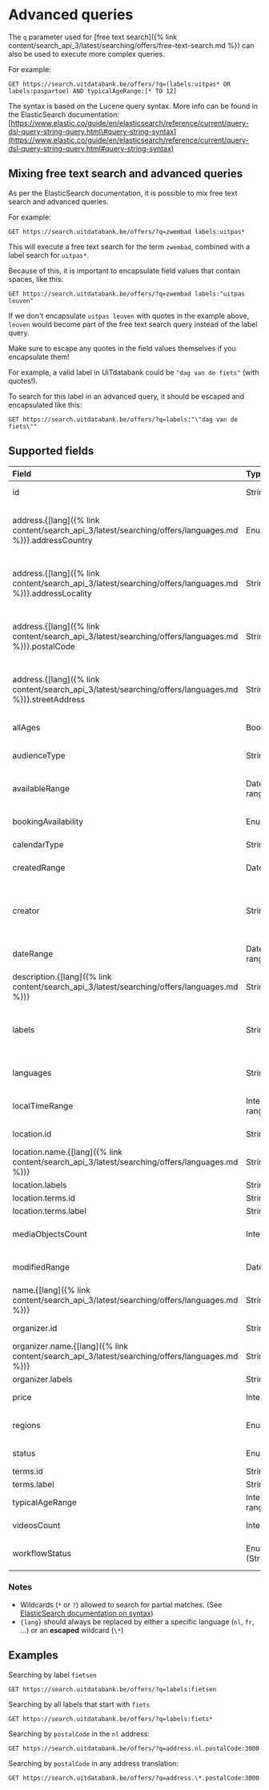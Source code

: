 ---
---

# Advanced queries

The `q` parameter used for [free text search]({% link content/search_api_3/latest/searching/offers/free-text-search.md %}) can also be used to execute more complex queries.

For example:

```
GET https://search.uitdatabank.be/offers/?q=(labels:uitpas* OR labels:paspartoe) AND typicalAgeRange:[* TO 12]
```

The syntax is based on the Lucene query syntax. More info can be found in the ElasticSearch documentation:
[https://www.elastic.co/guide/en/elasticsearch/reference/current/query-dsl-query-string-query.html\#query-string-syntax](https://www.elastic.co/guide/en/elasticsearch/reference/current/query-dsl-query-string-query.html#query-string-syntax)

## Mixing free text search and advanced queries

As per the ElasticSearch documentation, it is possible to mix free text search and advanced queries.

For example:

```
GET https://search.uitdatabank.be/offers/?q=zwembad labels:uitpas*
```

This will execute a free text search for the term `zwembad`, combined with a label search for `uitpas*`.

Because of this, it is important to encapsulate field values that contain spaces, like this:

```
GET https://search.uitdatabank.be/offers/?q=zwembad labels:"uitpas leuven"
```

If we don't encapsulate `uitpas leuven` with quotes in the example above, `leuven` would become part of the free text search query instead of the label query.

Make sure to escape any quotes in the field values themselves if you encapsulate them!

For example, a valid label in UiTdatabank could be `"dag van de fiets"` \(with quotes!\).

To search for this label in an advanced query, it should be escaped and encapsulated like this:

```
GET https://search.uitdatabank.be/offers/?q=labels:"\"dag van de fiets\""
```

## Supported fields

| Field | Type | Comments |
| :--- | :--- | :--- |
| id | String | Looks for complete matches. See [Id]({% link content/search_api_3/latest/searching/offers/id.md %}) |
| address.{[lang]({% link content/search_api_3/latest/searching/offers/languages.md %})}.addressCountry | Enum | See [offers/address]({% link content/search_api_3/latest/searching/offers/address.md %}) and [organizers/address]({% link content/search_api_3/latest/searching/organizers/address.md %}) |
| address.{[lang]({% link content/search_api_3/latest/searching/offers/languages.md %})}.addressLocality | String | See [offers/address]({% link content/search_api_3/latest/searching/offers/address.md %}) and [organizers/address]({% link content/search_api_3/latest/searching/organizers/address.md %}) |
| address.{[lang]({% link content/search_api_3/latest/searching/offers/languages.md %})}.postalCode | String |  See [offers/address]({% link content/search_api_3/latest/searching/offers/address.md %}) and [organizers/address]({% link content/search_api_3/latest/searching/organizers/address.md %}) |
| address.{[lang]({% link content/search_api_3/latest/searching/offers/languages.md %})}.streetAddress | String | See [offers/address]({% link content/search_api_3/latest/searching/offers/address.md %}) and [organizers/address]({% link content/search_api_3/latest/searching/organizers/address.md %}) |
| allAges | Boolean | See [Age]({% link content/search_api_3/latest/searching/offers/age.md %}) |
| audienceType | String | See [Audience type]({% link content/search_api_3/latest/searching/offers/audience-type.md %}) |
| availableRange | Date range | See [Availability]({% link content/search_api_3/latest/searching/offers/availability.md %}) |
| bookingAvailability | Enum | See [Booking availability]({% link content/search_api_3/latest/searching/offers/booking-availability.md %}) |
| calendarType | String | Looks for complete matches |
| createdRange | DateRange | See [Created and Modified]({% link content/search_api_3/latest/searching/offers/created-and-modified.md %}) |
| creator | String | See [offers/creator]({% link content/search_api_3/latest/searching/offers/creator.md %}) and [organizers/creator]({% link content/search_api_3/latest/searching/organizers/creator.md %})|
| dateRange | Date range | See [Date & time]({% link content/search_api_3/latest/searching/offers/date-time/date.md %}) |
| description.{[lang]({% link content/search_api_3/latest/searching/offers/languages.md %})} | String |  |
| labels | String | See [offers/labels]({% link content/search_api_3/latest/searching/offers/labels.md %}) and [organizers/labels]({% link content/search_api_3/latest/searching/organizers/labels.md %}). Looks for complete matches |
| languages | String | See [Languages]({% link content/search_api_3/latest/searching/offers/languages.md %}) |
| localTimeRange | Integer range | See [Time]({% link content/search_api_3/latest/searching/offers/date-time/time.md %}) |
| location.id | String | Looks for complete matches. See [Id]({% link content/search_api_3/latest/searching/offers/id.md %}) |
| location.name.{[lang]({% link content/search_api_3/latest/searching/offers/languages.md %})} | String |  |
| location.labels | String | Looks for complete matches |
| location.terms.id | String | Looks for complete matches |
| location.terms.label | String | Looks for complete matches |
| mediaObjectsCount | Integer | See [Media objects]({% link content/search_api_3/latest/searching/offers/media-objects.md %}) |
| modifiedRange | DateRange | See [Created and Modified]({% link content/search_api_3/latest/searching/offers/created-and-modified.md %}) |
| name.{[lang]({% link content/search_api_3/latest/searching/offers/languages.md %})} | String |  |
| organizer.id | String | Looks for complete matches. See [Id]({% link content/search_api_3/latest/searching/offers/id.md %}) |
| organizer.name.{[lang]({% link content/search_api_3/latest/searching/offers/languages.md %})} | String |  |
| organizer.labels | String | Looks for complete matches |
| price | Integer | See [Price]({% link content/search_api_3/latest/searching/offers/price.md %}) |
| regions | Enum | See [Geosearch]({% link content/search_api_3/latest/searching/offers/geosearch.md %}) |
| status | Enum | See [Status]({% link content/search_api_3/latest/searching/offers/status.md %}) |
| terms.id | String | Looks for complete matches |
| terms.label | String | Looks for complete matches |
| typicalAgeRange | Integer range | See [Age]({% link content/search_api_3/latest/searching/offers/age.md %}) |
| videosCount | Integer  | See [Videos]({% link content/search_api_3/latest/searching/offers/video.md %}) |
| workflowStatus | Enum \(String\) | See [Workflow status]({% link content/search_api_3/latest/searching/offers/workflow-status.md %}) |

### Notes
* Wildcards (`*` or `?`) allowed to search for partial matches. (See [ElasticSearch documentation on syntax](https://www.elastic.co/guide/en/elasticsearch/reference/current/query-dsl-query-string-query.html#query-string-syntax))
* `{lang}` should always be replaced by either a specific language (`nl`, `fr`, ...) or an **escaped** wildcard (`\*`)

## Examples

Searching by label `fietsen`

```
GET https://search.uitdatabank.be/offers/?q=labels:fietsen
```

Searching by all labels that start with `fiets`
```
GET https://search.uitdatabank.be/offers/?q=labels:fiets*
```

Searching by `postalCode` in the `nl` address:
```
GET https://search.uitdatabank.be/offers/?q=address.nl.postalCode:3000
```

Searching by `postalCode` in any address translation:
```
GET https://search.uitdatabank.be/offers/?q=address.\*.postalCode:3000
```
